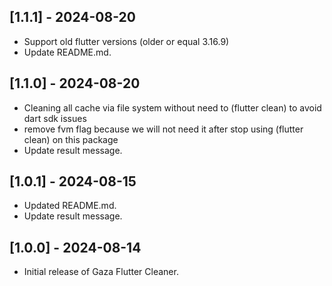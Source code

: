 ## [1.1.1] - 2024-08-20
- Support old flutter versions (older or equal 3.16.9)
- Update README.md.

## [1.1.0] - 2024-08-20
- Cleaning all cache via file system without need to (flutter clean) to avoid dart sdk issues
- remove fvm flag because we will not need it after stop using (flutter clean) on this package
- Update result message.

## [1.0.1] - 2024-08-15
- Updated README.md.
- Update result message.

## [1.0.0] - 2024-08-14
- Initial release of Gaza Flutter Cleaner.
